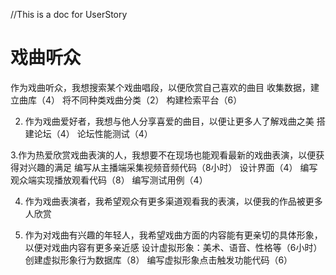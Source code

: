 //This is a doc for UserStory
# 戏曲听众
作为戏曲听众，我想搜索某个戏曲唱段，以便欣赏自己喜欢的曲目
收集数据，建立曲库（4）
将不同种类戏曲分类（2）
构建检索平台（6）

2. 作为戏曲爱好者，我想与他人分享喜爱的曲目，以便让更多人了解戏曲之美
搭建论坛（4）
论坛性能测试（4）

3.作为热爱欣赏戏曲表演的人，我想要不在现场也能观看最新的戏曲表演，以便获得对兴趣的满足
编写从主播端采集视频音频代码（8小时）
设计界面（4）
编写观众端实现播放观看代码（8）
编写测试用例（4）

4. 作为戏曲表演者，我希望观众有更多渠道观看我的表演，以便我的作品被更多人欣赏

5. 作为对戏曲有兴趣的年轻人，我希望戏曲方面的内容能有更亲切的具体形象，以便对戏曲内容有更多亲近感
设计虚拟形象：美术、语音、性格等（6小时）
创建虚拟形象行为数据库（8）
编写虚拟形象点击触发功能代码（6）
